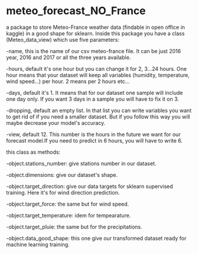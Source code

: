 # meteo_forecast_NO_France
 a package to store Meteo-France weather data (findable in open office in kaggle) in a good shape for sklearn. Inside this package you have a class (Meteo_data_view) which use five parameters:
 
 -name, this is the name of our csv meteo-france file. It can be just 2016 year, 2016 and 2017 or all the three years available.
 
 -hours, default it's one hour but you can change it for 2, 3...24 hours. One hour means that your 
 dataset will keep all variables (humidity, temperature, wind speed...) per hour. 2 means per 2 hours etc...
 
 -days, default it's 1. It means that for our dataset one sample will include one day only. If you want 3 days in a sample you will have to fix it on 3.
 
 -dropping, default an empty list. In that list you can write variables you want to get rid of if you need a smaller dataset. But if you follow this way you will maybe decrease your model's accuracy.
 
 -view, default 12. This number is the hours in the future we want for our forecast model.If you need to predict in 6 hours, you will have to write 6.
 
 
 this class as methods:
 
 -object.stations_number: give stations number in our dataset.
 
 -object.dimensions: give our dataset's shape.
 
 -object.target_direction: give our data targets for sklearn supervised training. Here it's for wind direction prediction.
 
 -object.target_force: the same but for wind speed.
 
 -object.target_temperature: idem for tempearature.
 
 -object.target_pluie: the same but for the precipitations.
 
 -object.data_good_shape: this one give our transformed dataset ready for machine learning training.
 
 
